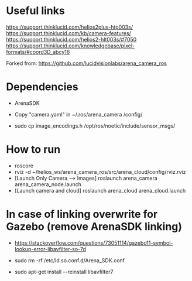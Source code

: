 
# Useful links

https://support.thinklucid.com/helios2plus-htp003s/
https://support.thinklucid.com/kb/camera-features/
https://support.thinklucid.com/helios2-hlt003s/#7050
https://support.thinklucid.com/knowledgebase/pixel-formats/#coord3D_abcy16

Forked from: https://github.com/lucidvisionlabs/arena_camera_ros

# Dependencies
- ArenaSDK

- Copy "camera.yaml" in ~/.ros/arena_camera /config/
- sudo cp image_encodings.h /opt/ros/noetic/include/sensor_msgs/

# How to run
- roscore
- rviz -d ~/helios_ws/arena_camera_ros/src/arena_cloud/config/rviz.rviz
- [Launch Only Camera --> Images] roslaunch arena_camera arena_camera_node.launch
- [Launch camera and cloud] roslaunch arena_cloud arena_cloud.launch

# In case of linking overwrite for Gazebo (remove ArenaSDK linking)
- https://stackoverflow.com/questions/73051114/gazebo11-symbol-lookup-error-libavfilter-so-7d

- sudo rm -rf /etc/ld.so.conf.d/Arena_SDK.conf
- sudo apt-get install --reinstall libavfilter7
